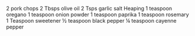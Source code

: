 2 pork chops
2 Tbsps olive oil
2 Tsps garlic salt
Heaping 1 teaspoon oregano
1 teaspoon onion powder
1 teaspoon paprika
1 teaspoon rosemary
1 Teaspoon sweetener
½ teaspoon black pepper
¼ teaspoon cayenne pepper